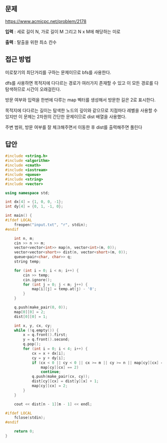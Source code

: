 
## 문제
https://www.acmicpc.net/problem/2178

**입력** : 세로 길이 N, 가로 길이 M 그리고 N x M에 해당하는 미로

**출력** : 탈출을 위한 최소 칸수

## 접근 방법
미로찾기의 최단거리를 구하는 문제이므로 bfs를 사용한다.

dfs를 사용하면 목적지에 다다르는 경로가 여러가지 존재할 수 있고 이 모든 경로를 다 탐색하므로 시간이 오래걸린다.

방문 여부와 입력을 한번에 다루는 map 벡터를 생성해서 방문한 길은 2로 표시한다.

목적지에 다다르는 길이는 탐색한 노드의 깊이와 같으므로 지점마다 레벨을 사용할 수 있지만 이 문제는 2차원의 간단한 문제이므로 dist 배열을 사용했다.

주변 범위, 방문 여부를 잘 체크해주면서 이동한 후 dist를 출력해주면 풀린다

## 답안
```c++
#include <string.h>
#include <algorithm>
#include <cmath>
#include <iostream>
#include <queue>
#include <string>
#include <vector>

using namespace std;

int dx[4] = {1, 0, 0, -1};
int dy[4] = {0, 1, -1, 0};

int main() {
#ifdef LOCAL
    freopen("input.txt", "r", stdin);
#endif

    int n, m;
    cin >> n >> m;
    vector<vector<int>> map(n, vector<int>(m, 0));
    vector<vector<short>> dist(n, vector<short>(m, 0));
    queue<pair<char, char>> q;
    string temp;

    for (int i = 0; i < n; i++) {
        cin >> temp;
        cin.ignore();
        for (int j = 0; j < m; j++) {
            map[i][j] = temp.at(j) - '0';
        }
    }

    q.push(make_pair(0, 0));
    map[0][0] = 2;
    dist[0][0] = 1;

    int x, y, cx, cy;
    while (!q.empty()) {
        x = q.front().first;
        y = q.front().second;
        q.pop();
        for (int i = 0; i < 4; i++) {
            cx = x + dx[i];
            cy = y + dy[i];
            if (cx < 0 || cy < 0 || cx >= m || cy >= n || map[cy][cx] == 0 ||
                map[cy][cx] == 2)
                continue;
            q.push(make_pair(cx, cy));
            dist[cy][cx] = dist[y][x] + 1;
            map[cy][cx] = 2;
        }
    }

    cout << dist[n - 1][m - 1] << endl;

#ifdef LOCAL
    fclose(stdin);
#endif

    return 0;
}
```
